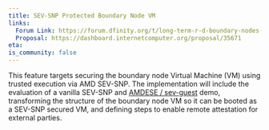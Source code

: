 ```yaml
---
title: SEV-SNP Protected Boundary Node VM
links:
  Forum Link: https://forum.dfinity.org/t/long-term-r-d-boundary-nodes-proposal/9401
  Proposal: https://dashboard.internetcomputer.org/proposal/35671
eta:
is_community: false
---
```

This feature targets securing the boundary node Virtual Machine (VM) using trusted execution via AMD SEV-SNP. The implementation will include the evaluation of a vanilla SEV-SNP and [AMDESE / sev-guest](https://github.com/AMDESE/sev-guest) demo, transforming the structure of the boundary node VM so it can be booted as a SEV-SNP secured VM, and defining steps to enable remote attestation for external parties. 


